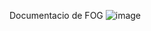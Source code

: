 
Documentacio de FOG 
![image](https://github.com/harrywhite17/MP1UF3FOG/assets/145098581/52c6e3db-81a7-4ecd-9d8e-5cb6e43d02fe)

